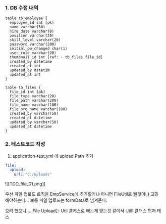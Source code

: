 ### 1. DB 수정 내역
```dbdiagram
table tb_employee {
  employee_id int [pk]
  name varchar(50)
  hire_date varchar(8)
  position varchar(20)
  skill_level varchar(20)
  password varchar(200)
  initial_pw_changed char(1)
  user_role varchar(20)
  thumbnail_id int [ref: - tb_files.file_id]
  created_by datetime
  created_at int
  updated_by datetim
  updated_at int
}

table tb_files {
  file_id int [pk]
  file_type varchar(20)
  file_path varchar(200)
  file_name varchar(100)
  file_org_name varchar(100)
  created_by varchar(50)
  created_at datetime
  updated_by varchar(50)
  updated_at datetime
}
```

### 2. 테스트코드 작성
1. application-test.yml 에 upload Path 추가
```yml
file:  
  upload:  
    url: "C:/uploads"
```
![[TDD_file_01.png]]

우선 파일 업로드 로직을 EmpService에 추가할거냐 아니면 FileUtil로 뺄것이냐 고민해야하는디...
보통 파일 업로드는 formData로 넘겨준다.

으려 했으나....
File Upload는 Util 클래스로 빼는게 맞는것 같아서 Utill 클래스 먼저 테스